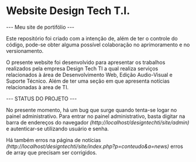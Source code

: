 # Website Design Tech T.I.

--- Meu site de portifólio ---

Este repositório foi criado com a intenção de, além de ter o controle do código, pode-se obter alguma possível colaboração no aprimoramento e no versionamento.

O presente website foi desenvolvido para apresentar os trabalhos realizados pela empresa Design Tech TI a qual realiza serviços relacionados à área de Desenvolvimento Web, Edição Audio-Visual e Suporte Técnico. Além de ter uma seção em que apresenta notícias relacionadas à area de TI.


--- STATUS DO PROJETO ---

No presente momento, há um bug que surge quando tenta-se logar no painel administrativo. Para entrar no painel administrativo, basta digitar na barra de endereços do navegador _(http://localhost/designtechti/site/admin)_ e autenticar-se utilizando usuário e senha. 

Há também erros na página de notícias _(http://localhost/designtechti/site/index.php?p=conteudo&a=news)_ erros de array que precisam ser corrigidos.
